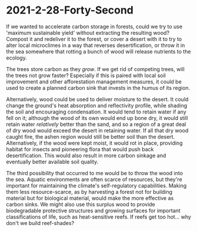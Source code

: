 # 2021-2-28-Forty-Second

If we wanted to accelerate carbon storage in forests, could we try to use 'maximum sustainable yield' without extracting the resulting wood?  Compost it and redeliver it to the forest, or cover a desert with it to try to alter local microclimes in a way that reverses desertification, or throw it in the sea somewhere that rotting a bunch of wood will release nutrients to the ecology.

The trees store carbon as they *grow*.  If we get rid of competing trees, will the trees not grow faster?  Especially if this is paired with local soil improvement and other afforestation management measures, it could be used to create a planned carbon sink that invests in the humus of its region.

Alternatively, wood could be used to deliver moisture to the desert.  It could change the ground's heat absorption and reflectivity profile, while shading the soil and encouraging condensation.  It would tend to retain water if any fell on it; although the wood of its own would end up bone dry, it would still retain water *relatively* better than the sand, and so a region of a great deal of dry wood would exceed the desert in retaining water.  If all that dry wood caught fire, the ashen region would still be better soil than the desert.  Alternatively, if the wood were kept moist, it would rot in place, providing habitat for insects and pioneering flora that would push back desertification.  This would also result in more carbon sinkage and eventually better available soil quality.

The third possibility that occurred to me would be to throw the wood into the sea.  Aquatic environments are often scarce of resources, but they're important for maintaining the climate's self-regulatory capabilities.  Making them less resource-scarce, as by harvesting a forest not for building material but for biological material, would make the more effective as carbon sinks.  We might also use this surplus wood to provide biodegradable protective structures and growing surfaces for important classifications of life, such as heat-sensitive reefs.  If reefs get too hot...  why don't we build reef-shades?